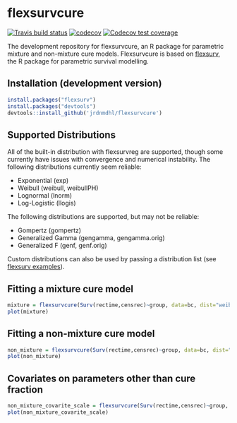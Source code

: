 flexsurvcure
============

<!-- badges: start -->
[![Travis build status](https://travis-ci.com/jrdnmdhl/flexsurvcure.svg?branch=master)](https://travis-ci.com/jrdnmdhl/flexsurvcure)
[![codecov](https://codecov.io/gh/jrdnmdhl/flexsurvcure/branch/master/graph/badge.svg)](https://codecov.io/gh/jrdnmdhl/flexsurvcure)
[![Codecov test coverage](https://codecov.io/gh/jrdnmdhl/flexsurvcure/branch/master/graph/badge.svg)](https://codecov.io/gh/jrdnmdhl/flexsurvcure?branch=master)
<!-- badges: end -->

The development repository for flexsurvcure, an R package for parametric mixture and non-mixture cure models.  Flexsurvcure is based on [flexsurv](http://cran.r-project.org/package=flexsurv), the R package for parametric survival modelling.

## Installation (development version)

```r
install.packages("flexsurv")
install.packages("devtools")
devtools::install_github('jrdnmdhl/flexsurvcure')
```

## Supported Distributions

All of the built-in distribution with flexsurvreg are supported, though some currently have issues with convergence and numerical instability.  The following distributions currently seem reliable:

- Exponential (exp)
- Weibull (weibull, weibullPH)
- Lognormal (lnorm)
- Log-Logistic (llogis)

The following distributions are supported, but may not be reliable:

- Gompertz (gompertz)
- Generalized Gamma (gengamma, gengamma.orig)
- Generalized F (genf, genf.orig)

Custom distributions can also be used by passing a distribution list (see [flexsurv examples](https://cran.r-project.org/web/packages/flexsurv/vignettes/flexsurv-examples.pdf)).

## Fitting a mixture cure model
```r
mixture = flexsurvcure(Surv(rectime,censrec)~group, data=bc, dist="weibullPH", link="logistic", mixture = T)
plot(mixture)
```


## Fitting a non-mixture cure model
```r
non_mixture = flexsurvcure(Surv(rectime,censrec)~group, data=bc, dist="weibullPH", link="loglog", mixture = F)
plot(non_mixture)
```

## Covariates on parameters other than cure fraction
```r
non_mixture_covarite_scale = flexsurvcure(Surv(rectime,censrec)~group, data=bc, anc=list(scale=~group), dist="weibullPH", link="loglog", mixture = F)
plot(non_mixture_covarite_scale)
```
